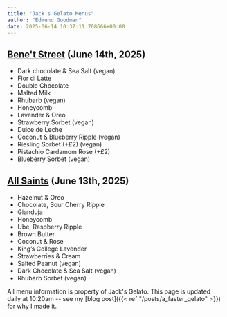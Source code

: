 ```yaml
---
title: "Jack's Gelato Menus"
author: "Edmund Goodman"
date: 2025-06-14 10:37:11.708666+00:00
---
```


## [Bene't Street](https://www.jacksgelato.com/bene-t-street-menu) (June 14th, 2025)

- Dark chocolate & Sea Salt (vegan)
- Fior di Latte
- Double Chocolate
- Malted Milk
- Rhubarb (vegan)
- Honeycomb
- Lavender & Oreo
- Strawberry Sorbet (vegan)
- Dulce de Leche
- Coconut & Blueberry Ripple (vegan)
- Riesling Sorbet (+£2) (vegan)
- Pistachio Cardamom Rose (+£2)
- Blueberry Sorbet (vegan)


## [All Saints](https://www.jacksgelato.com/all-saints-menu) (June 13th, 2025)

- Hazelnut & Oreo
- Chocolate, Sour Cherry Ripple
- Gianduja
- Honeycomb
- Ube, Raspberry Ripple
- Brown Butter
- Coconut & Rose
- King’s College Lavender
- Strawberries & Cream
- Salted Peanut (vegan)
- Dark Chocolate & Sea Salt (vegan)
- Rhubarb Sorbet (vegan)

All menu information is property of Jack's Gelato. This page is
updated daily at 10:20am -- see my
[blog post]({{< ref "/posts/a_faster_gelato" >}}) for why I made it.
